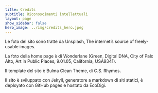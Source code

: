 ```yaml
---
title: Credits
subtitle: Riconoscimenti intellettuali
layout: page
show_sidebar: false
hero_image: ../img/credits_hero.jpeg
---
```

Le foto del sito sono tratte da Unsplash, The internet’s source of freely-usable images.

La foto della home page è di Wonderlane (Green, Digital DNA, City of Palo Alto, Art in Public Places, 9.01.05, California, USA9341).

Il template del sito è Bulma Clean Theme, di C.S. Rhymes.

Il sito è sviluppato con Jekyll, generatore a markdown di siti statici, è deployato con GitHub pages e hostato da EcoDigi.



